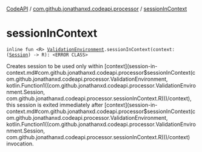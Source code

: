 [CodeAPI](../index.md) / [com.github.jonathanxd.codeapi.processor](index.md) / [sessionInContext](.)

# sessionInContext

`inline fun <R> `[`ValidationEnvironment`](-validation-environment/index.md)`.sessionInContext(context: (`[`Session`](-validation-environment/-session/index.md)`) -> R): <ERROR CLASS>`

Creates session to be used only within [context](session-in-context.md#com.github.jonathanxd.codeapi.processor$sessionInContext(com.github.jonathanxd.codeapi.processor.ValidationEnvironment, kotlin.Function1((com.github.jonathanxd.codeapi.processor.ValidationEnvironment.Session, com.github.jonathanxd.codeapi.processor.sessionInContext.R)))/context), this session is exited immediately after [context](session-in-context.md#com.github.jonathanxd.codeapi.processor$sessionInContext(com.github.jonathanxd.codeapi.processor.ValidationEnvironment, kotlin.Function1((com.github.jonathanxd.codeapi.processor.ValidationEnvironment.Session, com.github.jonathanxd.codeapi.processor.sessionInContext.R)))/context) invocation.

